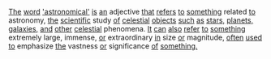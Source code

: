 [The](./the.md) [word](./word.md) ['astronomical'](./astronomical.md) [is](./is.md) [an](./an.md) adjective [that](./that.md) [refers](./refers.md) [to](./to.md) [something](./something.md) related [to](./to.md) astronomy, [the](./the.md) [scientific](./scientific.md) study [of](./of.md) [celestial](./celestial.md) [objects](./objects.md) [such](./such.md) [as](./as.md) [stars,](./stars.md) [planets,](./planets.md) [galaxies,](./galaxies.md) [and](./and.md) [other](./other.md) [celestial](./celestial.md) phenomena. [It](./it.md) [can](./can.md) [also](./also.md) [refer](./refer.md) [to](./to.md) [something](./something.md) extremely large, immense, [or](./or.md) extraordinary [in](./in.md) size [or](./or.md) magnitude, [often](./often.md) [used](./used.md) [to](./to.md) emphasize [the](./the.md) vastness [or](./or.md) significance [of](./of.md) [something.](./something.md)